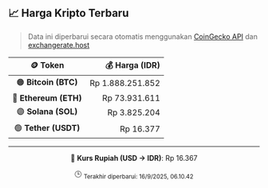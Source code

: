 

<!-- HARGA_KRIPTO -->
## 📈 Harga Kripto Terbaru

> Data ini diperbarui secara otomatis menggunakan [CoinGecko API](https://www.coingecko.com/) dan [exchangerate.host](https://exchangerate.host/)

<div align="center">

| 🪙 Token | 💰 Harga (IDR) |
|:------:|---------------:|
| 🟠 **Bitcoin (BTC)**   | Rp 1.888.251.852 |
| 🔵 **Ethereum (ETH)**  | Rp 73.931.611 |
| 🟣 **Solana (SOL)**    | Rp 3.825.204 |
| 🟢 **Tether (USDT)**   | Rp 16.377 |

---

💱 **Kurs Rupiah (USD → IDR)**: Rp 16.367

🕒 <sub>Terakhir diperbarui: 16/9/2025, 06.10.42</sub>

</div>
<!-- /HARGA_KRIPTO -->
